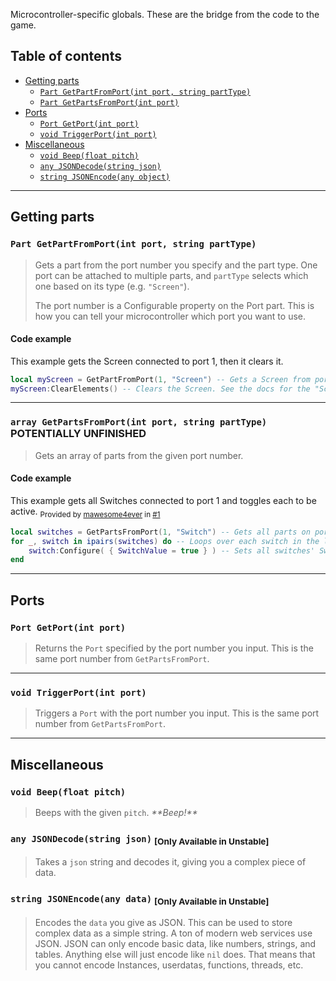 Microcontroller-specific globals. These are the bridge from the code to the game.

## Table of contents

* [Getting parts](#getting-parts)
  * [`Part GetPartFromPort(int port, string partType)`](#part-getpartfromportint-port-string-parttype)
  * [`Part GetPartsFromPort(int port)`](#array-getpartsfromportint-port)
* [Ports](#ports)
  * [`Port GetPort(int port)`](#port-getportint-port)
  * [`void TriggerPort(int port)`](#void-triggerportint-port)
* [Miscellaneous](#miscellaneous)
  * [`void Beep(float pitch)`](#void-beepfloat-pitch)
  * [`any JSONDecode(string json)`](#any-jsondecodestring-json)
  * [`string JSONEncode(any object)`](#string-jsonencodeany-object)

___

## Getting parts

### `Part GetPartFromPort(int port, string partType)`

> Gets a part from the port number you specify and the part type. One port can be attached to multiple parts, and `partType` selects which one based on its type (e.g. `"Screen"`).
>
> The port number is a Configurable property on the Port part. This is how you can tell your microcontroller which port you want to use.

#### Code example

This example gets the Screen connected to port 1, then it clears it.
```lua
local myScreen = GetPartFromPort(1, "Screen") -- Gets a Screen from port 1
myScreen:ClearElements() -- Clears the Screen. See the docs for the "Screen" part
```

___

### `array GetPartsFromPort(int port, string partType)` **POTENTIALLY UNFINISHED**

> Gets an array of parts from the given port number.

#### Code example

This example gets all Switches connected to port 1 and toggles each to be active.
<sub>Provided by [mawesome4ever](/mawesome4ever) in [#1](../issues/1)</sub>
```lua
local switches = GetPartsFromPort(1, "Switch") -- Gets all parts on port 1 with the type "Switch"
for _, switch in ipairs(switches) do -- Loops over each switch in the list of switches
    switch:Configure( { SwitchValue = true } ) -- Sets all switches' SwitchValue options to be on, so each switch is made active
end
```

___

## Ports

### `Port GetPort(int port)`

> Returns the `Port` specified by the port number you input. This is the same port number from `GetPartsFromPort`.

___

### `void TriggerPort(int port)`

> Triggers a `Port` with the port number you input. This is the same port number from `GetPartsFromPort`.

___

## Miscellaneous

### `void Beep(float pitch)`

> Beeps with the given `pitch`. *\*\*Beep!\*\**

### `any JSONDecode(string json)` <sub>**[Only Available in Unstable]**</sub>

> Takes a `json` string and decodes it, giving you a complex piece of data.

### `string JSONEncode(any data)` <sub>**[Only Available in Unstable]**</sub>

> Encodes the `data` you give as JSON. This can be used to store complex data as a simple string. A ton of modern web services use JSON.
> JSON can only encode basic data, like numbers, strings, and tables. Anything else will just encode like `nil` does. That means that you cannot encode Instances, userdatas, functions, threads, etc.